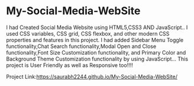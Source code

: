 # My-Social-Media-WebSite

I had Created Social Media Website using HTML5,CSS3 AND JavaScript..
I used CSS variables, CSS grid, CSS flexbox, and other modern CSS properties and features in this project.
I had added Sidebar Menu Toggle functionality,Chat Search functionality,Modal Open and Close functionality,Font Size Customization functionality, and Primary Color and Background Theme Customization functionality by using JavaScript...
This project is User Friendly as well as Responsive too!!!!

Project Link:https://saurabh2244.github.io/My-Social-Media-WebSite/
